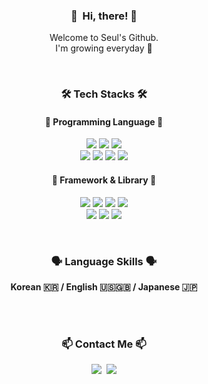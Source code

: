 
<h3 align = "center"> 🙌&nbsp Hi, there! 🙌 </h3>
<p align = "center">
  Welcome to Seul's Github. <br/>
  I'm growing everyday 🌱
</p>
<br/>

<h3 align = "center"> 🛠 Tech Stacks 🛠 </h3> 

<h4 align="center">👾 Programming Language 👾</h4>

<p align = "center">
  <img src="https://img.shields.io/badge/Python-3766AB?style=flat-square&logo=Python&logoColor=white"/> 
  <img src="https://img.shields.io/badge/java-007396?style=flat-square&logo=OpenJDK&logoColor=white">
  <img src="https://img.shields.io/badge/Android Studio-3DDC84?style=flat-square&logo=Android Studio&logoColor=white"/>
    <br/>
  <img src="https://img.shields.io/badge/CSS3-1572B6?style=flat-square&logo=css3&logoColor=white"/>
  <img src="https://img.shields.io/badge/HTML5-E34F26?style=flat-square&logo=HTML5&logoColor=white"/>
  <img src="https://img.shields.io/badge/C-A8B9CC?style=flat-square&logo=C&logoColor=white"/>
  <img src="https://img.shields.io/badge/Mysql-E6B91E?style=flat-square&logo=MySql&logoColor=white"/>
</p>

<h4 align="center">🧠 Framework & Library 🧠</h4>

<p align="center">
  <img src="https://img.shields.io/badge/NumPy-013243?style=flat-square&logo=NumPy&logoColor=white"/> 
  <img src="https://img.shields.io/badge/Pandas-150458?style=flat-square&logo=Pandas&logoColor=white"/>
  <!-- <img src="https://img.shields.io/badge/Matplotlib-11557c?style=flat-square&logo=Matplotlib"/> -->
  <img src="https://img.shields.io/badge/Plotly-3F4F75?style=flat-square&logo=Plotly&logoColor=white"/>
  <img src="https://img.shields.io/badge/scikit--learn-F7931E?style=flat-square&logo=scikitlearn&logoColor=white"/> <br/>
  <img src="https://img.shields.io/badge/PyTorch-EE4C2C?style=flat-square&logo=pytorch&logoColor=white"/>
  <img src="https://img.shields.io/badge/Keras-D00000?style=flat-square&logo=pytorch&logoColor=white"/>
<!--   <img src="https://img.shields.io/badge/PyTorch Lightning-792EE5?style=flat-square&logo=pytorchlightning&logoColor=white"/>  -->
  <img src="https://img.shields.io/badge/TensorFlow-FF6F00?style=flat-square&logo=tensorflow&logoColor=white"/>
<!--   <br> -->
<!--   <img src="https://img.shields.io/badge/Docker-2496ED?style=flat-square&logo=docker&logoColor=white"/>  -->

<!--   <img src="https://img.shields.io/badge/aws-333664?style=flat-square&logo=amazon-aws&logoColor=white"/>  -->
<!--   <img src="https://img.shields.io/badge/elasticsearch-005571?style=flat-square&logo=elasticsearch&logoColor=white"/>  -->
</p>

<br/>

<h3 align = "center"> 🗣️ Language Skills 🗣️ </h3> 
<p align="center">
  <strong>Korean 🇰🇷 / English 🇺🇸🇬🇧 / Japanese 🇯🇵</strong>
  
</p>
<!--
<!--
**seul1230/seul1230** is a ✨ _special_ ✨ repository because its `README.md` (this file) appears on your GitHub profile.

Here are some ideas to get you started:

- 🔭 I’m currently working on ...
- 🌱 I’m currently learning ...
- 👯 I’m looking to collaborate on ...
- 🤔 I’m looking for help with ...
- 💬 Ask me about ...🐣
- 📫 How to reach me: ...
- 😄 Pronouns: ...
- ⚡ Fun fact: ...
-->

<h3 align = "center"> 🛠 Tech Stacks 🛠 </h3>
<h4 align="center">👾 Programming Language 👾</h4>

<p align = "center">
  <img src="https://img.shields.io/badge/Python-3766AB?style=flat-square&logo=Python&logoColor=white"/></a>&nbsp 
  <img src="https://img.shields.io/badge/C-A8B9CC?style=flat-square&logo=C&logoColor=white"/></a>&nbsp
  <br/>
  <img src="https://img.shields.io/badge/Android Studio-3DDC84?style=flat-square&logo=Android Studio&logoColor=white"/></a>&nbsp
  <img src="https://img.shields.io/badge/CSS3-1572B6?style=flat-square&logo=css3&logoColor=white"/></a>&nbsp
  <img src="https://img.shields.io/badge/HTML5-E34F26?style=flat-square&logo=HTML5&logoColor=white"/></a>&nbsp
</p>

<h4 align="center">🧠 Framework & Library 🧠</h4>

<p align="center">
  <img src="https://img.shields.io/badge/NumPy-013243?style=flat-square&logo=NumPy&logoColor=white"/></a>&nbsp 
  <img src="https://img.shields.io/badge/Pandas-150458?style=flat-square&logo=Pandas&logoColor=white"/></a>&nbsp 
  <img src="https://img.shields.io/badge/Plotly-3F4F75?style=flat-square&logo=Plotly&logoColor=white"/></a>&nbsp 
  <img src="https://img.shields.io/badge/scikit--learn-F7931E?style=flat-square&logo=scikitlearn&logoColor=white"/></a>&nbsp <br/>
  <img src="https://img.shields.io/badge/PyTorch-EE4C2C?style=flat-square&logo=pytorch&logoColor=white"/></a>&nbsp 
<!--   <img src="https://img.shields.io/badge/PyTorch Lightning-792EE5?style=flat-square&logo=pytorchlightning&logoColor=white"/></a>&nbsp  -->
<!--  <img src="https://img.shields.io/badge/TensorFlow-FF6F00?style=flat-square&logo=tensorflow&logoColor=white"/></a>&nbsp  -->
<!--   <br> -->
<!--   <img src="https://img.shields.io/badge/Docker-2496ED?style=flat-square&logo=docker&logoColor=white"/></a>&nbsp  -->
<!--  <img src="https://img.shields.io/badge/Mysql-E6B91E?style=flat-square&logo=MySql&logoColor=white"/></a>&nbsp -->
<!--   <img src="https://img.shields.io/badge/aws-333664?style=flat-square&logo=amazon-aws&logoColor=white"/></a>&nbsp  -->
<!--   <img src="https://img.shields.io/badge/elasticsearch-005571?style=flat-square&logo=elasticsearch&logoColor=white"/></a>&nbsp  -->
</p>
<br/>
<!--
<h4 align = "center"> 🌱 Beginner 🌱 </h4>
<p align = "center">
  <img src="https://img.shields.io/badge/Javascript-ffb13b?style=flat-square&logo=javascript&logoColor=white"/></a>&nbsp 
</p>
<br/>
-->
<!--
<img alt="Python" src ="https://img.shields.io/badge/Python-3776AB.svg?&style=for-the-badge&logo=Python&logoColor=white"/>
<img alt="Android" src ="https://img.shields.io/badge/Android-3DDC84.svg?&style=for-the-badge&logo=Android&logoColor=white"/>
<img alt="JavaScript" src ="https://img.shields.io/badge/JavaScript-F7DF1E.svg?&style=for-the-badge&logo=JavaScript&logoColor=white"/>
<img alt="HTML5" src ="https://img.shields.io/badge/HTML5-E34F26.svg?&style=for-the-badge&logo=HTML5&logoColor=white"/>
<img alt="CSS3" src ="https://img.shields.io/badge/CSS3-1572B6.svg?&style=for-the-badge&logo=CSS3&logoColor=white"/>
-->
<!--
#### Tools
![Git](https://img.shields.io/badge/Git-F05032.svg?&style=for-the-badge&logo=Git&logoColor=white)
![Eclipse IDE](https://img.shields.io/badge/Eclipse%20IDE-2C2255.svg?&style=for-the-badge&logo=Eclipse%20IDE&logoColor=white)
![Visual Studio Code](https://img.shields.io/badge/Visual%20Studio%20Code-007ACC.svg?&style=for-the-badge&logo=Visual%20Studio%20Code&logoColor=white)
![Android Studio](https://img.shields.io/badge/Android%20Studio-3DDC84.svg?&style=for-the-badge&logo=Android%20Studio&logoColor=white)
-->

<!-- <h3 align = "center"> 👩‍💻 My Github Stats 👩‍💻 </h3>

<div align = "center">

  [![Anurag's GitHub stats](https://github-readme-stats.vercel.app/api?username=seul1230&hide_title=true&show_icons=true&icon_color=F7A81B&include_all_commits=true&disable_animations=true&theme=vue)](https://github.com/anuraghazra/github-readme-stats)
</div>

<p align = "center">
  <a href="https://hits.seeyoufarm.com"><img src="https://hits.seeyoufarm.com/api/count/incr/badge.svg?url=https%3A%2F%2Fgithub.com%2Fseul1230&count_bg=%2341B883&title_bg=%23CDC2C2&icon=github.svg&icon_color=%23E7E7E7&title=hits&edge_flat=false"/></a>
</p> -->
<br/>

<h3 align = "center"> 📫 Contact Me 📫 </h3>
<!--
<a href="https://www.notion.so/28cdd2a0063a4921a05ea72330353c82" target="_blank"><img src="https://img.shields.io/badge/Notion-000000.svg?style=flat-square&logo=Notion&logoColor=white"/></a>
-->



<p align="center">
  <a href="mailto:yeseul0569@gmail.com"><img src="https://img.shields.io/badge/Gmail-d14836?style=flat-square&logo=Gmail&logoColor=white&link=mailto:yeseul0569@gmail.com"/></a>&nbsp
  <a href="mailto:pink0569@naver.com"><img src="https://img.shields.io/badge/Naver-03C75A?style=flat-square&logo=Naver&logoColor=white&link=mailto:pink0569@naver.com"/></a>
</p>

